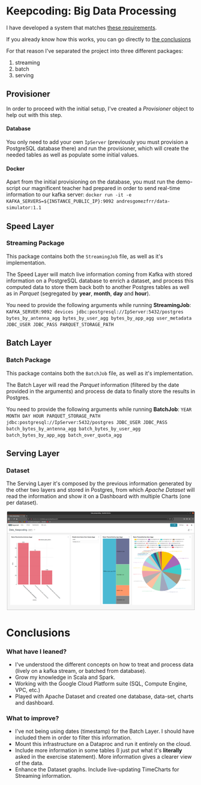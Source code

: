 # Keepcoding: Big Data Processing
I have developed a system that matches [these requirements](Guides/wwwh.md).

If you already know how this works, you can go directly to [the conclusions](#conclusions)

For that reason I've separated the project into three different packages:
1. streaming
2. batch
3. serving

## Provisioner
In order to proceed with the initial setup, I've created a *Provisioner* object to help out with this step.

#### Database
You only need to add your own `IpServer` (previously you must provision a PostgreSQL database there) and run the provisioner, which will create the needed tables as well as populate some initial values.

#### Docker
Apart from the initial provisioning on the database, you must run the demo-script our magnificent teacher had prepared in order to send real-time information to our kafka server:
``docker run -it -e KAFKA_SERVERS=${INSTANCE_PUBLIC_IP}:9092 andresgomezfrr/data-simulator:1.1``

## Speed Layer
### Streaming Package
This package contains both the `StreamingJob` file, as well as it's implementation.

The Speed Layer will match live information coming from Kafka with stored information on a PostgreSQL database to enrich a dataset, and process this computed data to store them back both to another Postgres tables as well as in *Parquet* (segregated by **year**, **month**, **day** and **hour**).

You need to provide the following arguments while running **StreamingJob**:
``KAFKA_SERVER:9092 devices jdbc:postgresql://IpServer:5432/postgres bytes_by_antenna_agg bytes_by_user_agg bytes_by_app_agg user_metadata JDBC_USER JDBC_PASS PARQUET_STORAGE_PATH``

## Batch Layer
### Batch Package
This package contains both the `BatchJob` file, as well as it's implementation.

The Batch Layer will read the *Parquet* information (filtered by the date provided in the arguments) and process de data to finally store the results in Postgres.

You need to provide the following arguments while running **BatchJob**:
``YEAR MONTH DAY HOUR PARQUET_STORAGE_PATH jdbc:postgresql://IpServer:5432/postgres JDBC_USER JDBC_PASS batch_bytes_by_antenna_agg batch_bytes_by_user_agg batch_bytes_by_app_agg batch_over_quota_agg``

## Serving Layer
### Dataset

The Serving Layer it's composed by the previous information generated by the other two layers and stored in Postgres, from which *Apache Dataset* will read the information and show it on a Dashboard with multiple Charts (one per dataset).

![Dataset screenshot](./scala/io/keepcoding/data/simulator/serving/DataSet.png)

# <a name="conclusions"></a> Conclusions

### What have I leaned?
* I've understood the different concepts on how to treat and process data (lively on a kafka stream, or batched from database).
* Grow my knowledge in Scala and Spark.
* Working with the Google Cloud Platform suite (SQL, Compute Engine, VPC, etc.)
* Played with Apache Dataset and created one database, data-set, charts and dashboard.

### What to improve?
* I've not being using dates (timestamp) for the Batch Layer. I should have included them in order to filter this information.
* Mount this infrastructure on a Dataproc and run it entirely on the cloud.
* Include more information in some tables (I just put what it's **literally** asked in the exercise statement). More information gives a clearer view of the data.
* Enhance the Dataset graphs. Include live-updating TimeCharts for Streaming information.